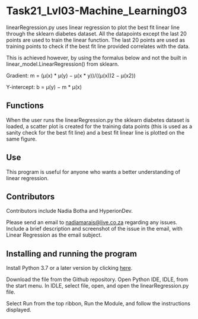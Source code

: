 # Task21_Lvl03-Machine_Learning03
linearRegression.py uses linear regression to plot the best fit linear line through the sklearn diabetes dataset. All the datapoints except the last 20 points are used to train the linear function. The last 20 points are used as training points to check if the best fit line provided correlates with the data.

This is achieved however, by using the formalus below and not the built in linear_model.LinearRegression() from sklearn.

Gradient:
m = (μ(x) * μ(y) − μ(x * y))/((μ(x))2 − μ(x2))

Y-intercept:
b = μ(y) − m * μ(x)


## Functions
When the user runs the linearRegression.py the sklearn diabetes dataset is loaded, a scatter plot is created for the training data points (this is used as a sanity check for the best fit line) and a best fit linear line is plotted on the same figure.

## Use
This program is useful for anyone who wants a better understanding of linear regression.

## Contributors
Contributors include Nadia Botha and HyperionDev. 

Please send an email to nadiamarais@live.co.za regarding any issues. Include a brief description and screenshot of the issue in the email, with Linear Regression as the email subject. 

## Installing and running the program
Install Python 3.7 or a later version by clicking [here](https://www.python.org/downloads/).

Download the file from the Github repository. Open Python IDE, IDLE, from the start menu. In IDLE, select file, open, and open the linearRegression.py file. 

Select Run from the top ribbon, Run the Module, and follow the instructions displayed.
